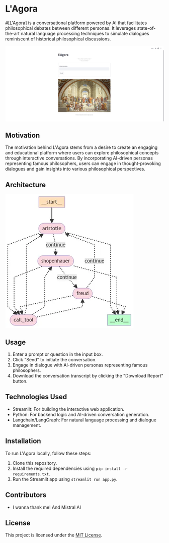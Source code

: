 # L'Agora

#[L'Agora] is a conversational platform powered by AI that facilitates philosophical debates between different personas. It leverages state-of-the-art natural language processing techniques to simulate dialogues reminiscent of historical philosophical discussions.

![L'Agora](page_website.png)

## Motivation

The motivation behind L'Agora stems from a desire to create an engaging and educational platform where users can explore philosophical concepts through interactive conversations. By incorporating AI-driven personas representing famous philosophers, users can engage in thought-provoking dialogues and gain insights into various philosophical perspectives.

## Architecture

![Architecture](download.webp)

## Usage

1. Enter a prompt or question in the input box.
2. Click "Send" to initiate the conversation.
3. Engage in dialogue with AI-driven personas representing famous philosophers.
4. Download the conversation transcript by clicking the "Download Report" button.

## Technologies Used

- Streamlit: For building the interactive web application.
- Python: For backend logic and AI-driven conversation generation.
- Langchain/LangGraph: For natural language processing and dialogue management.

## Installation

To run L'Agora locally, follow these steps:

1. Clone this repository.
2. Install the required dependencies using `pip install -r requirements.txt`.
3. Run the Streamlit app using `streamlit run app.py`.

## Contributors

- I wanna thank me! And Mistral AI

## License

This project is licensed under the [MIT License](LICENSE).
